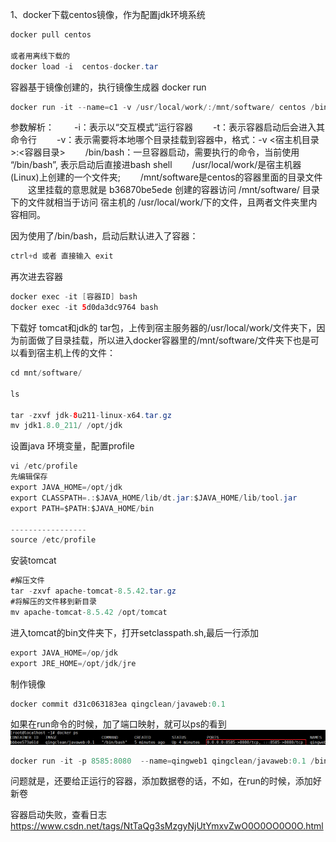 1、docker下载centos镜像，作为配置jdk环境系统
```java
docker pull centos

或者用离线下载的
docker load -i  centos-docker.tar
```

容器基于镜像创建的，执行镜像生成器
docker run
```java
docker run -it --name=c1 -v /usr/local/work/:/mnt/software/ centos /bin/bash
```
参数解析：
　　-i：表示以“交互模式”运行容器
　　-t：表示容器启动后会进入其命令行
　　-v：表示需要将本地哪个目录挂载到容器中，格式：-v <宿主机目录>:<容器目录>
　　/bin/bash：一旦容器启动，需要执行的命令，当前使用 “/bin/bash”, 表示启动后直接进bash shell
　　/usr/local/work/是宿主机器(Linux)上创建的一个文件夹;
　　/mnt/software是centos的容器里面的目录文件
　　这里挂载的意思就是 b36870be5ede 创建的容器访问 /mnt/software/ 目录下的文件就相当于访问 宿主机的 /usr/local/work/下的文件，且两者文件夹里内容相同。

因为使用了/bin/bash，启动后默认进入了容器：
```java
ctrl+d 或者 直接输入 exit
```
再次进去容器
```java
docker exec -it [容器ID] bash
docker exec -it 5d0da3dc9764 bash
```

下载好 tomcat和jdk的 tar包，上传到宿主服务器的/usr/local/work/文件夹下，因为前面做了目录挂载，所以进入docker容器里的/mnt/software/文件夹下也是可以看到宿主机上传的文件：

```java
cd mnt/software/

ls

tar -zxvf jdk-8u211-linux-x64.tar.gz
mv jdk1.8.0_211/ /opt/jdk

```

设置java 环境变量，配置profile
```java
vi /etc/profile
先编辑保存
export JAVA_HOME=/opt/jdk
export CLASSPATH=.:$JAVA_HOME/lib/dt.jar:$JAVA_HOME/lib/tool.jar
export PATH=$PATH:$JAVA_HOME/bin

-----------------
source /etc/profile
```
安装tomcat
```java
#解压文件
tar -zxvf apache-tomcat-8.5.42.tar.gz
#将解压的文件移到新目录
mv apache-tomcat-8.5.42 /opt/tomcat
```
进入tomcat的bin文件夹下，打开setclasspath.sh,最后一行添加
```java
export JAVA_HOME=/op/jdk
export JRE_HOME=/opt/jdk/jre
```

制作镜像
```java
docker commit d31c063183ea qingclean/javaweb:0.1
```
如果在run命令的时候，加了端口映射，就可以ps的看到
![image](../../images/Snipaste_2022-06-08_07-08-00.png)

```java
docker run -it -p 8585:8080  --name=qingweb1 qingclean/javaweb:0.1 /bin/bash
```
问题就是，还要给正运行的容器，添加数据卷的话，不如，在run的时候，添加好新卷

容器启动失败，查看日志 https://www.csdn.net/tags/NtTaQg3sMzgyNjUtYmxvZwO0O0OO0O0O.html